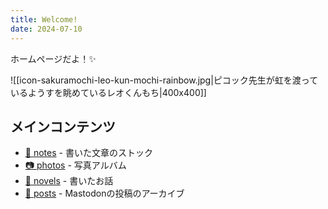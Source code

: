```yaml
---
title: Welcome!
date: 2024-07-10
---
```


ホームページだよ！✨

![[icon-sakuramochi-leo-kun-mochi-rainbow.jpg|ピコック先生が虹を渡っているようすを眺めているレオくんもち|400x400]]

## メインコンテンツ
- [📝 notes](notes) - 書いた文章のストック
- [📷 photos](photos) - 写真アルバム
- [📗 novels](novels) - 書いたお話
- [🐘 posts](posts) - Mastodonの投稿のアーカイブ
